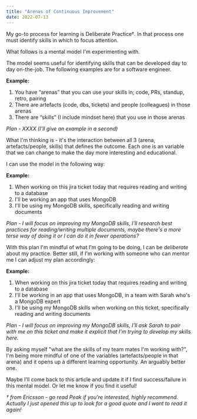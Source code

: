 ```yaml
---
title: "Arenas of Continuous Improvement"
date: 2022-07-13
---
```


My go-to process for learning is Deliberate Practice†. In that process one must identify skills in which to focus attention.

What follows is a mental model I'm experimenting with.

The model seems useful for identifying skills that can be developed day to day on-the-job. The following examples are for a software engineer.

**Example:**

1. You have “arenas” that you can use your skills in; code, PRs, standup, retro, pairing
2. There are artefacts (code, dbs, tickets) and people (colleagues) in those arenas
3. There are “skills” (I include mindset here) that you use in those arenas

_Plan - XXXX (I'll give an example in a second)_

What I'm thinking is - it's the interaction between all 3 (arena, artefacts/people, skills) that defines the outcome. Each one is an variable that we can change to make the day more interesting and educational.

I can use the model in the following way:

**Example:**

1. When working on this jira ticket today that requires reading and writing to a database
2. I'll be working an app that uses MongoDB
3. I'll be using my MongoDB skills, specifically reading and writing documents

*Plan - I will focus on improving my MongoDB skills, I'll research best practices for reading/writing multiple documents, maybe there's a more terse way of doing it or I can do it in fewer operations?*

With this plan I'm mindful of what I'm going to be doing, I can be _deliberate_ about my practice. Better still, if I'm working with someone who can mentor me I can adjust my plan accordingly:

**Example:**
1. When working on this jira ticket today that requires reading and writing to a database
2. I'll be working in an app that uses MongoDB, in a team with Sarah who's a MongoDB expert
3. I'll be using my MongoDB skills when working on this ticket, specifically reading and writing documents

_Plan - I will focus on improving my MongoDB skills, I'll ask Sarah to pair with me on this ticket and make it explicit that I'm trying to develop my skills here._

By asking myself "what are the skills of my team mates I'm working with?", I'm being more mindful of one of the variables (artefacts/people in that arena) and it opens up a different learning opportunity. An arguably better one.

Maybe I'll come back to this article and update it if I find success/failure in this mental model. Or let me know if you find it useful!

_† from Ericsson - go read Peak if you're interested, highly recommend. Actually I just opened this up to look for a good quote and I want to read it again!_